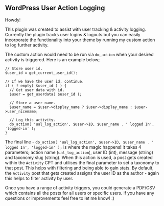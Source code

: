 ## WordPress User Action Logging

Howdy!

This plugin was created to assist with user tracking & activity logging. Currently the plugin tracks user logins & logouts but you can easily incorporate the functionality into your theme by running my custom action to log further activity.

The custom action would need to be run via `do_action` when your desired activity is triggered. Here is an example below;

```
// Store user id.
$user_id = get_current_user_id();

// If we have the user id, continue.
if ( ! empty( $user_id ) ) {
  // Get user data with id.
  $user = get_userdata( $user_id );

  // Store a user name.
  $user_name = $user->display_name ? $user->display_name : $user->user_nicename;

  // Log this activity.
  do_action( 'ual_log_action', $user->ID, $user_name . ' logged In', 'logged-in' );
}
```

The final line - `do_action( 'ual_log_action', $user->ID, $user_name . ' logged In', 'logged-in' );` is where the magic happens! It takes 4 parameters; action name (`ual_log_action`), user ID (int), message (string) and taxonomy slug (string). When this action is used, a post gets created within the `Activity` CPT and utilises the final parameter to set a taxonomy to that post. This helps with filtering and being able to gain stats. By default, the `Activity` post that gets created assigns the user ID as the author - again this helps to filter activity by user.

Once you have a range of activity triggers, you could generate a PDF/CSV which contains all the posts for all users or specific users. If you have any questions or improvements feel free to let me know! :)
